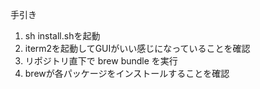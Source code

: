 手引き
1. sh install.shを起動
2. iterm2を起動してGUIがいい感じになっていることを確認
3. リポジトリ直下で brew bundle を実行
4. brewが各パッケージをインストールすることを確認
